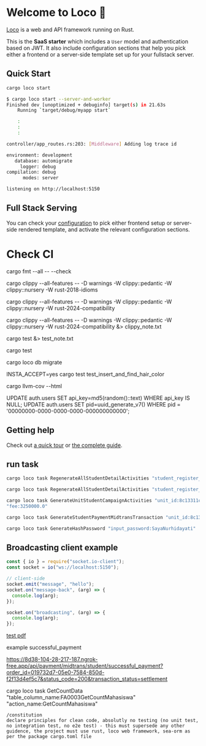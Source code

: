 # Welcome to Loco :train:

[Loco](https://loco.rs) is a web and API framework running on Rust.

This is the **SaaS starter** which includes a `User` model and authentication based on JWT.
It also include configuration sections that help you pick either a frontend or a server-side template set up for your fullstack server.

## Quick Start

```sh
cargo loco start
```

```sh
$ cargo loco start --server-and-worker
Finished dev [unoptimized + debuginfo] target(s) in 21.63s
    Running `target/debug/myapp start`

    :
    :
    :

controller/app_routes.rs:203: [Middleware] Adding log trace id

environment: development
   database: automigrate
     logger: debug
compilation: debug
      modes: server

listening on http://localhost:5150
```

## Full Stack Serving

You can check your [configuration](config/development.yaml) to pick either frontend setup or server-side rendered template, and activate the relevant configuration sections.

# Check CI

cargo fmt --all -- --check

cargo clippy --all-features -- -D warnings -W clippy::pedantic -W clippy::nursery -W rust-2018-idioms

cargo clippy --all-features -- -D warnings -W clippy::pedantic -W clippy::nursery -W rust-2024-compatibility

cargo clippy --all-features -- -D warnings -W clippy::pedantic -W clippy::nursery -W rust-2024-compatibility &> clippy_note.txt

cargo test &> test_note.txt

cargo test

cargo loco db migrate

INSTA_ACCEPT=yes cargo test test_insert_and_find_hair_color

cargo llvm-cov --html

UPDATE auth.users SET api_key=md5(random()::text) WHERE api_key IS NULL;
UPDATE auth.users SET pid=uuid_generate_v7() WHERE pid = '00000000-0000-0000-0000-000000000000';

## Getting help

Check out [a quick tour](https://loco.rs/docs/getting-started/tour/) or [the complete guide](https://loco.rs/docs/getting-started/guide/).

## run task

```sh
cargo loco task RegenerateAllStudentDetailActivities "student_register_academic_year_id:8591fbfd-d173-4bfc-9d0f-896a24d2cd77" "curriculum_id:b7d9f9d9-1bd1-4c92-a928-58720cf0a214" "unit_activity_id:74f1aef3-406e-435c-b095-1802e4d278f1" "semester_id:4a3826de-0415-43ea-aa87-861281e49a94"
```

```sh
cargo loco task RegenerateAllStudentDetailActivities "student_register_academic_year_id:8591fbfd-d173-4bfc-9d0f-896a24d2cd77" "curriculum_id:b7d9f9d9-1bd1-4c92-a928-58720cf0a214" "unit_activity_id:74f1aef3-406e-435c-b095-1802e4d278f1" "semester_id:4a3826de-0415-43ea-aa87-861281e49a94"
```

```sh
cargo loco task GenerateUnitStudentCampaignActivities "unit_id:8c13311c-5d4b-4840-a71f-ed0dd732e170" "academic_year_id:7fb68ca8-3376-4aef-b158-4c43f1b0f177" "student_academic_year_id:5884b8d6-bab3-4e5e-99bc-739a114596f2"
"fee:3250000.0"
```

```sh
cargo loco task GenerateStudentPaymentMidtransTransaction "unit_id:8c13311c-5d4b-4840-a71f-ed0dd732e170" "academic_year_id:7fb68ca8-3376-4aef-b158-4c43f1b0f177" "student_academic_year_id:5884b8d6-bab3-4e5e-99bc-739a114596f2" "account_id:0196e1f8-5a47-728f-bb16-5f9bda31299b"
```

```sh
cargo loco task GenerateHashPassword "input_password:SayaNurhidayati"
```

## Broadcasting client example

```js
const { io } = require("socket.io-client");
const socket = io("ws://localhost:5150");

// client-side
socket.emit("message", "hello");
socket.on("message-back", (arg) => {
  console.log(arg);
});

socket.on("broadcasting", (arg) => {
  console.log(arg);
});
```

[test pdf](http://localhost:5150/api/academic/student/campaign/activities/print_activity_plan/9cda3fdb-9f5e-4dc0-8449-f1bc90a42b81)

example successful_payment

https://8d38-104-28-217-187.ngrok-free.app/api/payment/midtrans/student/successful_payment?order_id=019732d7-05e0-7584-850d-f2f13d4ef5c7&status_code=200&transaction_status=settlement

cargo loco task GetCountData "table_column_name:FA0003GetCountMahasiswa" "action_name:GetCountMahasiswa"

```
/constitution 
declare principles for clean code, absolutly no testing (no unit test, no integration test, no e2e test) - this must supersede any other guidence, the project must use rust, loco web framework, sea-orm as per the package cargo.toml file
```
